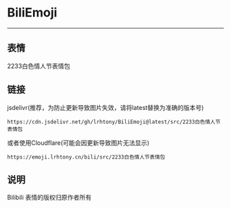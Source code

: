 # BiliEmoji
---
## 表情
2233白色情人节表情包
## 链接
jsdelivr(推荐，为防止更新导致图片失效，请将latest替换为准确的版本号)
```
https://cdn.jsdelivr.net/gh/lrhtony/BiliEmoji@latest/src/2233白色情人节表情包
```
或者使用Cloudflare(可能会因更新导致图片无法显示)
```
https://emoji.lrhtony.cn/bili/src/2233白色情人节表情包
```
## 说明
Bilibili 表情的版权归原作者所有
